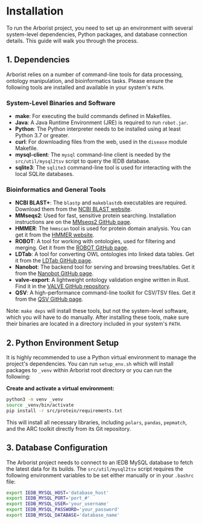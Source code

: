 # Installation

To run the Arborist project, you need to set up an environment with several system-level dependencies, Python packages, and database connection details. This guide will walk you through the process.

## 1. Dependencies

Arborist relies on a number of command-line tools for data processing, ontology manipulation, and bioinformatics tasks. Please ensure the following tools are installed and available in your system's `PATH`.

### System-Level Binaries and Software
* **make**: For executing the build commands defined in Makefiles.
* **Java**: A Java Runtime Environment (JRE) is required to run `robot.jar`.
* **Python**: The Python interpreter needs to be installed using at least Python 3.7 or greater.
* **curl**: For downloading files from the web, used in the `disease` module Makefile.
* **mysql-client**: The `mysql` command-line client is needed by the `src/util/mysql2tsv` script to query the IEDB database.
* **sqlite3**: The `sqlite3` command-line tool is used for interacting with the local SQLite databases.

### Bioinformatics and General Tools
* **NCBI BLAST+**: The `blastp` and `makeblastdb` executables are required. Download them from the [NCBI BLAST website](https://ftp.ncbi.nlm.nih.gov/blast/executables/blast+/LATEST/).
* **MMseqs2**: Used for fast, sensitive protein searching. Installation instructions are on the [MMseqs2 GitHub page](https://github.com/soedinglab/MMseqs2).
* **HMMER**: The `hmmscan` tool is used for protein domain analysis. You can get it from the [HMMER website](http://eddylab.org/software/hmmer/).
* **ROBOT**: A tool for working with ontologies, used for filtering and merging. Get it from the [ROBOT GitHub page](https://github.com/ontodev/robot).
* **LDTab**: A tool for converting OWL ontologies into linked data tables. Get it from the [LDTab GitHub page](https://github.com/ontodev/ldtab.clj).
* **Nanobot**: The backend tool for serving and browsing trees/tables. Get it from the [Nanobot GitHub page](https://github.com/ontodev/nanobot.rs).
* **valve-export**: A lightweight ontology validation engine written in Rust. Find it in the [VALVE GitHub repository](https://github.com/ontodev/valve.rs).
* **QSV**: A high-performance command-line toolkit for CSV/TSV files. Get it from the [QSV GitHub page](https://github.com/jqnatividad/qsv).

Note: `make deps` will install these tools, but not the system-level software, which you will have to do manually. After installing these tools, make sure their binaries are located in a directory included in your system's `PATH`.

## 2. Python Environment Setup

It is highly recommended to use a Python virtual environment to manage the project's dependencies. You can run `setup_env.sh` which will install packages to `_venv` within Arborist root directory or you can run the following:

**Create and activate a virtual environment:**
```bash
python3 -m venv _venv
source _venv/bin/activate
pip install -r src/protein/requirements.txt
```

This will install all necessary libraries, including `polars`, `pandas`, `pepmatch`, and the ARC toolkit directly from its Git repository.

## 3. Database Configuration

The Arborist project needs to connect to an IEDB MySQL database to fetch the latest data for its builds. The `src/util/mysql2tsv` script requires the following environment variables to be set either manually or in your `.bashrc` file:

```bash
export IEDB_MYSQL_HOST='database_host'
export IEDB_MYSQL_PORT='port_#'
export IEDB_MYSQL_USER='your_username'
export IEDB_MYSQL_PASSWORD='your_password'
export IEDB_MYSQL_DATABASE='database_name'
```